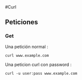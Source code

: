 #Curl

## Peticiones
### Get
Una petición normal :
````
curl www.example.com
````
Una peticion curl con password : 
````
curl -u user:pass www.example.com
````
